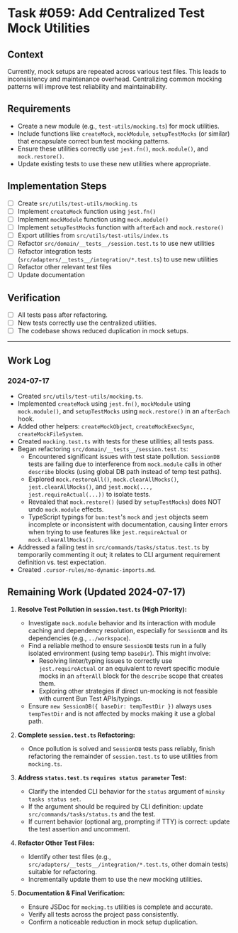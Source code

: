 # Task #059: Add Centralized Test Mock Utilities

## Context

Currently, mock setups are repeated across various test files. This leads to inconsistency and maintenance overhead. Centralizing common mocking patterns will improve test reliability and maintainability.

## Requirements

- Create a new module (e.g., `test-utils/mocking.ts`) for mock utilities.
- Include functions like `createMock`, `mockModule`, `setupTestMocks` (or similar) that encapsulate correct bun:test mocking patterns.
- Ensure these utilities correctly use `jest.fn()`, `mock.module()`, and `mock.restore()`.
- Update existing tests to use these new utilities where appropriate.

## Implementation Steps

- [ ] Create `src/utils/test-utils/mocking.ts`
- [ ] Implement `createMock` function using `jest.fn()`
- [ ] Implement `mockModule` function using `mock.module()`
- [ ] Implement `setupTestMocks` function with `afterEach` and `mock.restore()`
- [ ] Export utilities from `src/utils/test-utils/index.ts`
- [ ] Refactor `src/domain/__tests__/session.test.ts` to use new utilities
- [ ] Refactor integration tests (`src/adapters/__tests__/integration/*.test.ts`) to use new utilities
- [ ] Refactor other relevant test files
- [ ] Update documentation

## Verification

- [ ] All tests pass after refactoring.
- [ ] New tests correctly use the centralized utilities.
- [ ] The codebase shows reduced duplication in mock setups.

---

## Work Log

### 2024-07-17

- Created `src/utils/test-utils/mocking.ts`.
- Implemented `createMock` using `jest.fn()`, `mockModule` using `mock.module()`, and `setupTestMocks` using `mock.restore()` in an `afterEach` hook.
- Added other helpers: `createMockObject`, `createMockExecSync`, `createMockFileSystem`.
- Created `mocking.test.ts` with tests for these utilities; all tests pass.
- Began refactoring `src/domain/__tests__/session.test.ts`:
  - Encountered significant issues with test state pollution. `SessionDB` tests are failing due to interference from `mock.module` calls in other `describe` blocks (using global DB path instead of temp test paths).
  - Explored `mock.restoreAll()`, `mock.clearAllMocks()`, `jest.clearAllMocks()`, and `jest.mock(..., jest.requireActual(...))` to isolate tests.
  - Revealed that `mock.restore()` (used by `setupTestMocks`) does NOT undo `mock.module` effects.
  - TypeScript typings for `bun:test`'s `mock` and `jest` objects seem incomplete or inconsistent with documentation, causing linter errors when trying to use features like `jest.requireActual` or `mock.clearAllMocks()`.
- Addressed a failing test in `src/commands/tasks/status.test.ts` by temporarily commenting it out; it relates to CLI argument requirement definition vs. test expectation.
- Created `.cursor-rules/no-dynamic-imports.md`.

## Remaining Work (Updated 2024-07-17)

1.  **Resolve Test Pollution in `session.test.ts` (High Priority):**

    - Investigate `mock.module` behavior and its interaction with module caching and dependency resolution, especially for `SessionDB` and its dependencies (e.g., `../workspace`).
    - Find a reliable method to ensure `SessionDB` tests run in a fully isolated environment (using temp `baseDir`). This might involve:
      - Resolving linter/typing issues to correctly use `jest.requireActual` or an equivalent to revert specific module mocks in an `afterAll` block for the `describe` scope that creates them.
      - Exploring other strategies if direct un-mocking is not feasible with current Bun Test APIs/typings.
    - Ensure `new SessionDB({ baseDir: tempTestDir })` always uses `tempTestDir` and is not affected by mocks making it use a global path.

2.  **Complete `session.test.ts` Refactoring:**

    - Once pollution is solved and `SessionDB` tests pass reliably, finish refactoring the remainder of `session.test.ts` to use utilities from `mocking.ts`.

3.  **Address `status.test.ts` `requires status parameter` Test:**

    - Clarify the intended CLI behavior for the `status` argument of `minsky tasks status set`.
    - If the argument should be required by CLI definition: update `src/commands/tasks/status.ts` and the test.
    - If current behavior (optional arg, prompting if TTY) is correct: update the test assertion and uncomment.

4.  **Refactor Other Test Files:**

    - Identify other test files (e.g., `src/adapters/__tests__/integration/*.test.ts`, other domain tests) suitable for refactoring.
    - Incrementally update them to use the new mocking utilities.

5.  **Documentation & Final Verification:**
    - Ensure JSDoc for `mocking.ts` utilities is complete and accurate.
    - Verify all tests across the project pass consistently.
    - Confirm a noticeable reduction in mock setup duplication.
